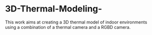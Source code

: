 # 3D-Thermal-Modeling-
This work aims at creating a 3D thermal model of indoor environments using a combination of a thermal camera and a RGBD camera.
